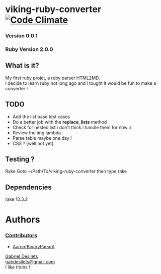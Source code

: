 viking-ruby-converter [![Code Climate](https://codeclimate.com/github/bestdramana/viking-ruby-converter.png)](https://codeclimate.com/github/bestdramana/viking-ruby-converter)
=====================
### Version 0.0.1
### Ruby Version 2.0.0

## What is it?
My first ruby projet, a ruby parser HTML2MD.  
I decide to learn ruby not long ago and i tought it would be fun to make a converter !

## TODO
* Add the list base test cases
* Do a better job with the **replace_lists** method
* Check for nested list i don't think i handle them for now :(
* Review the img lambda
* Parse table maybe one day !
* CSS ? [well not yet]

## Testing ?
Rake
Goto ~/Path/To/viking-ruby-converter then type rake

## Dependencies
rake 10.3.2

Authors
=======
### [Contributors](https://github.com/bestdramana/viking-ruby-converter/graphs/contributors)
 - [Aaron(BinaryPaean)](https://github.com/BinaryPaean)
 
[Gabriel Desilets](http://www.vikingdev.ca/)  
gabdesilets@gmail.com  
I like trains !